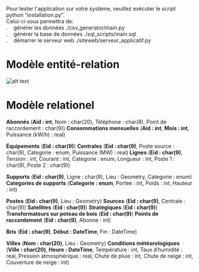 Pour tester l'application sur votre système, veuillez exécuter le script python "installation.py".</br>
Celui-ci vous permettra de:</br>
.&nbsp;&nbsp;&nbsp;&nbsp;générer les données ./csv\_generator/main.py</br>
.&nbsp;&nbsp;&nbsp;&nbsp;générer la base de données ./sql\_scripts/main.sql</br>
.&nbsp;&nbsp;&nbsp;&nbsp;démarrer le serveur web ./siteweb/serveur\_applicatif.py</br>



# Modèle entité-relation
![alt text](https://i.imgur.com/jvoIsEs.jpg)

# Modèle relationel
**Abonnés** (__Aid : int__, Nom : char(20), Téléphone : char(8), Point de raccordement : char(9))
**Consommations mensuelles** (__Aid : int__, __Mois : int__, Puissance (kW/h) : real)

**Équipements** (__Eid : char(9)__)
**Centrales** (__Eid : char(9)__, Poste source : char(9), Categorie : enum, Puissance (MW) : real) 
**Lignes** (__Eid : char(9)__, Tension : int, Courant : int, Categorie : enum, Longueur : int, Poste 1 : char(9), Poste 2 : char(9))

**Supports** (__Eid : char(9)__, Ligne : char(9), Lieu : Geometry, Categorie : enum)
**Categories de supports** (__Categorie : enum__, Portée : int, Poids : int, Hauteur : int)

**Postes** (__Eid : char(9)__, Lieu : Geometry)
**Sources** (__Eid : char(9)__, Centrale : char(9))
**Satellites** (__Eid : char(9)__)
**Stratégiques** (__Eid : char(9)__)
**Transformateurs sur poteau de bois** (__Eid : char(9)__)
**Points de raccordement** (__Eid : char(9)__, Abonne : int)

**Bris** (__Eid : char(9)__, __Début : DateTime__, Fin : DateTime)


**Villes** (__Nom : char(20)__, Lieu : Geometry)
**Conditions météorologiques** (__Ville : char(20)__, __Heure : DateTime__, Température : int, Taux d’humidité : real, Pression atmosphérique : real, Chute de pluie : int, Chute de neige : int, Couverture de neige : int)


